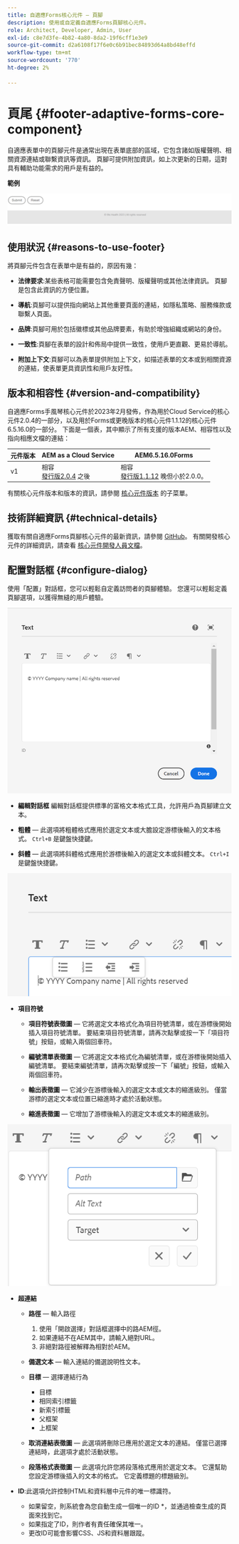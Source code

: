 ```yaml
---
title: 自適應Forms核心元件 — 頁腳
description: 使用或自定義自適應Forms頁腳核心元件。
role: Architect, Developer, Admin, User
exl-id: c8e7d3fe-4b82-4a80-8da2-19f6cff1e3e9
source-git-commit: d2a6108f17f6e0c6b91bec84893d64a8bd48effd
workflow-type: tm+mt
source-wordcount: '770'
ht-degree: 2%

---
```


# 頁尾 {#footer-adaptive-forms-core-component}

自適應表單中的頁腳元件是通常出現在表單底部的區域，它包含諸如版權聲明、相關資源連結或聯繫資訊等資訊。 頁腳可提供附加資訊，如上次更新的日期，這對具有輔助功能需求的用戶是有益的。

**範例**

![](/help/adaptive-forms/assets/footer.png)

## 使用狀況 {#reasons-to-use-footer}

將頁腳元件包含在表單中是有益的，原因有幾：

* **法律要求**:某些表格可能需要包含免責聲明、版權聲明或其他法律資訊。 頁腳是包含此資訊的方便位置。

* **導航**:頁腳可以提供指向網站上其他重要頁面的連結，如隱私策略、服務條款或聯繫人頁面。

* **品牌**:頁腳可用於包括徽標或其他品牌要素，有助於增強組織或網站的身份。

* **一致性**:頁腳在表單的設計和佈局中提供一致性，使用戶更直觀、更易於導航。

* **附加上下文**:頁腳可以為表單提供附加上下文，如描述表單的文本或到相關資源的連結，使表單更具資訊性和用戶友好性。

## 版本和相容性 {#version-and-compatibility}

自適應Forms手風琴核心元件於2023年2月發佈，作為用於Cloud Service的核心元件2.0.4的一部分，以及用於Forms或更晚版本的核心元件1.1.12的核心元件6.5.16.0的一部分。 下面是一個表，其中顯示了所有支援的版本AEM、相容性以及指向相應文檔的連結：

| 元件版本 | AEM as a Cloud Service  | AEM6.5.16.0Forms |
|---|---|---|
| v1 | 相容<br>[發行版2.0.4](/help/adaptive-forms/version.md) 之後 | 相容<br>[發行版1.1.12](/help/adaptive-forms/version.md) 晚但小於2.0.0。 |

有關核心元件版本和版本的資訊，請參閱 [核心元件版本](/help/adaptive-forms/version.md) 的子菜單。

<!-- ## Sample Component Output {#sample-component-output}

To experience the Accordion Component as well as see examples of its configuration options as well as HTML and JSON output, visit the [Component Library](https://adobe.com/go/aem_cmp_library_accordion). -->

## 技術詳細資訊 {#technical-details}

獲取有關自適應Forms頁腳核心元件的最新資訊，請參閱 [GitHub](https://github.com/adobe/aem-core-forms-components/tree/master/ui.af.apps/src/main/content/jcr_root/apps/core/fd/components/form/footer/v1/footer)。 有關開發核心元件的詳細資訊，請查看 [核心元件開發人員文檔](/help/developing/overview.md)。


## 配置對話框 {#configure-dialog}

使用「配置」對話框，您可以輕鬆自定義訪問者的頁腳體驗。 您還可以輕鬆定義頁腳選項，以獲得無縫的用戶體驗。

![「屬性」頁籤](/help/adaptive-forms/assets/footer_propertiestab.png)

* **編輯對話框**
編輯對話框提供標準的富格文本格式工具，允許用戶為頁腳建立文本。

* **粗體**  — 此選項將粗體格式應用於選定文本或大膽設定游標後輸入的文本格式。 `Ctrl+B` 是鍵盤快捷鍵。

* **斜體**  — 此選項將斜體格式應用於游標後輸入的選定文本或斜體文本。 `Ctrl+I` 是鍵盤快捷鍵。

![項目符號選項](/help/adaptive-forms/assets/footer_bullet.png)


* **項目符號**

   * **項目符號表徵圖**  — 它將選定文本格式化為項目符號清單，或在游標後開始插入項目符號清單。 要結束項目符號清單，請再次點擊或按一下「項目符號」按鈕，或輸入兩個回車符。

   * **編號清單表徵圖**  — 它將選定文本格式化為編號清單，或在游標後開始插入編號清單。 要結束編號清單，請再次點擊或按一下「編號」按鈕，或輸入兩個回車符。

   * **輸出表徵圖**  — 它減少在游標後輸入的選定文本或文本的縮進級別。 僅當游標的選定文本或位置已縮進時才處於活動狀態。

   * **縮進表徵圖**  — 它增加了游標後輸入的選定文本或文本的縮進級別。

![超連結選項](/help/adaptive-forms/assets/footer_link.png)

* **超連結**

   * **路徑**  — 輸入路徑
      1. 使用「開啟選擇」對話框選擇中的路AEM徑。
      1. 如果連結不在AEM其中，請輸入絕對URL。
      1. 非絕對路徑被解釋為相對於AEM。
   * **備選文本**  — 輸入連結的備選說明性文本。

   * **目標**  — 選擇連結行為
      * 目標
      * 相同索引標籤
      * 新索引標籤
      * 父框架
      * 上框架
   * **取消連結表徵圖**  — 此選項將刪除已應用於選定文本的連結。 僅當已選擇連結時，此選項才處於活動狀態。

   * **段落格式表徵圖**  — 此選項允許您將段落格式應用於選定文本。 它還幫助您設定游標後插入的文本的格式。 它定義標題的標題級別。



* **ID**:此選項允許控制HTML和資料層中元件的唯一標識符。

   * 如果留空，則系統會為您自動生成一個唯一的ID *，並通過檢查生成的頁面來找到它。
   * 如果指定了ID，則作者有責任確保其唯一。
   * 更改ID可能會影響CSS、JS和資料層跟蹤。

